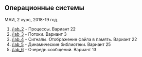 ## Операционные системы

МАИ, 2 курс, 2018-19 год

1. [/lab_2](/lab_2) - Процессы. Вариант 22
2. [/lab_3](/lab_3) - Потоки. Вариант 3
3. [/lab_4](/lab_4) - Сигналы. Отображение файла в память. Вариант 22
4. [/lab_5](/lab_5) - Динамические библиотеки. Вариант 25
5. [/lab_6](/lab_6) - Очередь сообщений. Вариант 13
